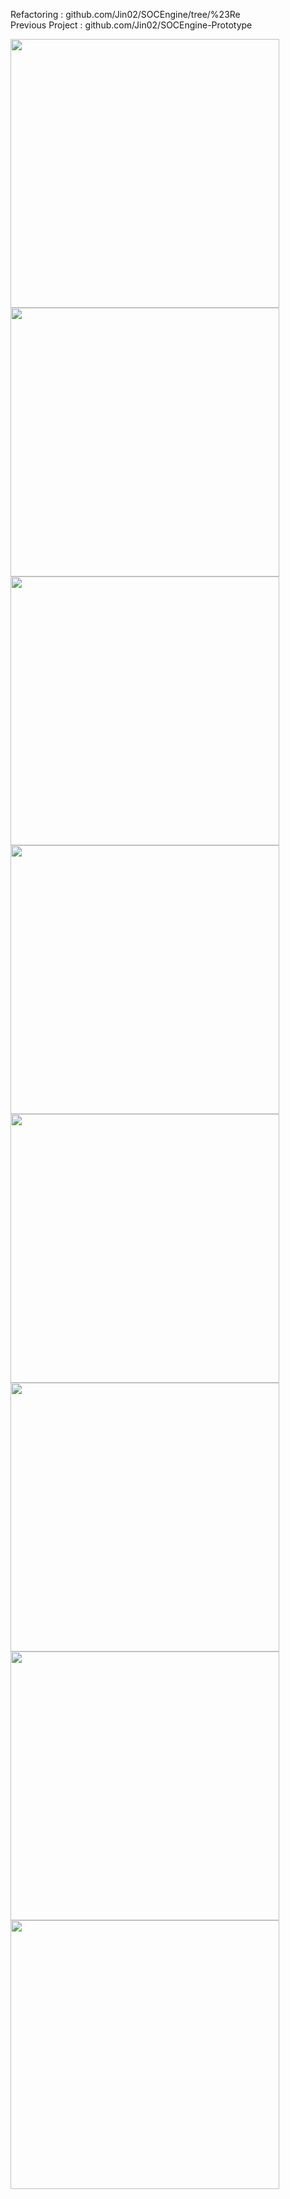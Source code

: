 Refactoring			: github.com/Jin02/SOCEngine/tree/%23Re <br>
Previous Project	: github.com/Jin02/SOCEngine-Prototype <br>


<img src="http://i.imgur.com/b4kO90l.png" width="430"><img src="http://i.imgur.com/BrKWv7z.png" width="430"><img src="http://i.imgur.com/GQxZRGp.png" width="430"><img src="http://i.imgur.com/0iU5QsT.png" width="430"><img src="http://i.imgur.com/rSshNB8.png" width="430"><img src="http://i.imgur.com/84IRZt7.png" width="430"><img src="http://i.imgur.com/GpHI9On.png" width="430"><img src="http://i.imgur.com/XDZB2Rw.png" width="430">
